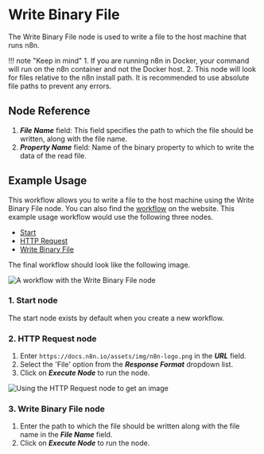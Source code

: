 # Write Binary File

The Write Binary File node is used to write a file to the host machine that runs n8n.

!!! note "Keep in mind"
    1. If you are running n8n in Docker, your command will run on the n8n container and not the Docker host.
2. This node will look for files relative to the n8n install path. It is recommended to use absolute file paths to prevent any errors.


## Node Reference

1. ***File Name*** field: This field specifies the path to which the file should be written, along with the file name.
2. ***Property Name*** field: Name of the binary property to which to write the data of the read file.

## Example Usage

This workflow allows you to write a file to the host machine using the Write Binary File node. You can also find the [workflow](https://n8n.io/workflows/590) on the website. This example usage workflow would use the following three nodes.
- [Start](/integrations/builtin/core-nodes/n8n-nodes-base.start/)
- [HTTP Request](/integrations/builtin/core-nodes/n8n-nodes-base.httpRequest/)
- [Write Binary File]()


The final workflow should look like the following image.

![A workflow with the Write Binary File node](/_images/integrations/builtin/core-nodes/writebinaryfile/workflow.png)

### 1. Start node

The start node exists by default when you create a new workflow.


### 2. HTTP Request node

1. Enter `https://docs.n8n.io/assets/img/n8n-logo.png` in the ***URL*** field.
2. Select the 'File' option from the ***Response Format*** dropdown list. 
3. Click on ***Execute Node*** to run the node.

![Using the HTTP Request node to get an image](/_images/integrations/builtin/core-nodes/writebinaryfile/httprequest_node.png)


### 3. Write Binary File node

1. Enter the path to which the file should be written along with the file name in the ***File Name*** field.
2. Click on ***Execute Node*** to run the node.
